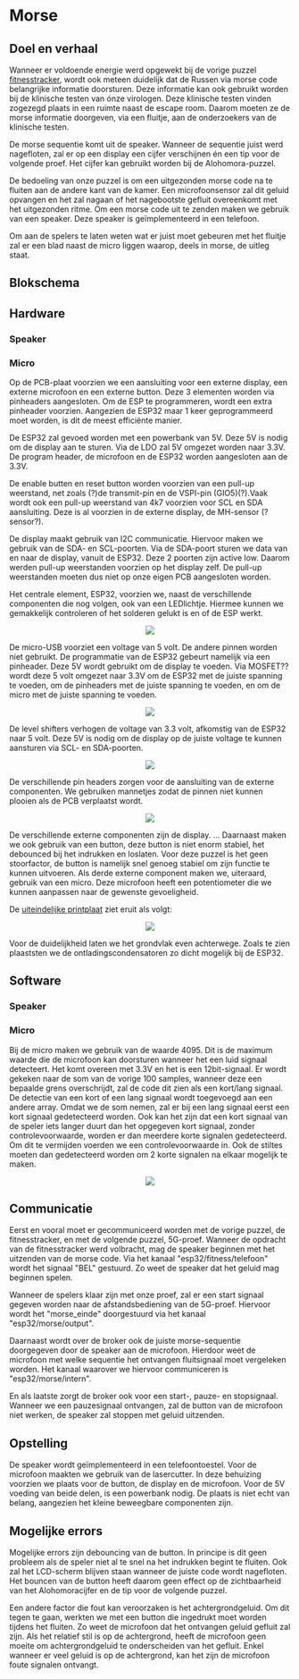 # Morse

## Doel en verhaal
Wanneer er voldoende energie werd opgewekt bij de vorige puzzel [fitnesstracker](fitnesstracker), wordt ook meteen duidelijk dat de Russen via morse code belangrijke informatie doorsturen. Deze informatie kan ook gebruikt worden bij de klinische testen van ónze virologen. Deze klinische testen vinden zogezegd plaats in een ruimte naast de escape room. Daarom moeten ze de morse informatie doorgeven, via een fluitje, aan de onderzoekers van de klinische testen.

De morse sequentie komt uit de speaker. Wanneer de sequentie juist werd nagefloten, zal er op een display een cijfer verschijnen én een tip voor de volgende proef. Het cijfer kan gebruikt worden bij de Alohomora-puzzel.

De bedoeling van onze puzzel is om een uitgezonden morse code na te fluiten aan de andere kant van de kamer. Een microfoonsensor zal dit geluid opvangen en het zal nagaan of het nagebootste gefluit overeenkomt met het uitgezonden ritme. Om een morse code uit te zenden maken we gebruik van een speaker. Deze speaker is geïmplementeerd in een telefoon.

Om aan de spelers te laten weten wat er juist moet gebeuren met het fluitje zal er een blad naast de micro liggen waarop, deels in morse, de uitleg staat.

## Blokschema

## Hardware
### Speaker

### Micro
Op de PCB-plaat voorzien we een aansluiting voor een externe display, een externe microfoon en een externe button. Deze 3 elementen worden via pinheaders aangesloten. Om de ESP te programmeren, wordt een extra pinheader voorzien. Aangezien de ESP32 maar 1 keer geprogrammeerd moet worden, is dit de meest efficiënte manier. 

De ESP32 zal gevoed worden met een powerbank van 5V. Deze 5V is nodig om de display aan te sturen. Via de LDO zal 5V omgezet worden naar 3.3V. De program header, de microfoon en de ESP32 worden aangesloten aan de 3.3V.

De enable butten en reset button worden voorzien van een pull-up weerstand, net zoals (?)de transmit-pin en de VSPI-pin (GIO5)(?).Vaak wordt ook een pull-up weerstand van 4k7 voorzien voor SCL en SDA aansluiting. Deze is al voorzien in de externe display, de MH-sensor (? sensor?).

De display maakt gebruik van I2C communicatie. Hiervoor maken we gebruik van de SDA- en SCL-poorten. Via de SDA-poort sturen we data van en naar de display, vanuit de ESP32. Deze 2 poorten zijn active low. Daarom werden pull-up weerstanden voorzien op het display zelf. De pull-up weerstanden moeten dus niet op onze eigen PCB aangesloten worden.

Het centrale element, ESP32, voorzien we, naast de verschillende componenten die nog volgen, ook van een LEDlichtje. Hiermee kunnen we gemakkelijk controleren of het solderen gelukt is en of de ESP werkt.
<p align="center">
  <img src=https://user-images.githubusercontent.com/78847177/115971593-9707d280-a549-11eb-82d4-021c228c60fe.png>
</p>

De micro-USB voorziet een voltage van 5 volt. De andere pinnen worden niet gebruikt. De programmatie van de ESP32 gebeurt namelijk via een pinheader. Deze 5V wordt gebruikt om de display te voeden. Via MOSFET?? wordt deze 5 volt omgezet naar 3.3V om de ESP32 met de juiste spanning te voeden, om de pinheaders met de juiste spanning te voeden, en om de micro met de juiste spanning te voeden.
<p align="center">
  <img src=https://user-images.githubusercontent.com/78847177/115971624-c9b1cb00-a549-11eb-8010-be407baed09c.png>
</p>

De level shifters verhogen de voltage van 3.3 volt, afkomstig van de ESP32 naar 5 volt. Deze 5V is nodig om de display op de juiste voltage te kunnen aansturen via SCL- en SDA-poorten.
<p align="center">
  <img src=https://user-images.githubusercontent.com/78847177/115971693-2e6d2580-a54a-11eb-963d-52924a602175.png>
</p>


De verschillende pin headers zorgen voor de aansluiting van de externe componenten. We gebruiken mannetjes zodat de pinnen niet kunnen plooien als de PCB verplaatst wordt.
<p align="center">
  <img src=https://user-images.githubusercontent.com/78847177/115971717-62e0e180-a54a-11eb-96f8-1c58a65d20aa.png>
</p>

De verschillende externe componenten zijn de display. ... Daarnaast maken we ook gebruik van een button, deze button is niet enorm stabiel, het debounced bij het indrukken en loslaten. Voor deze puzzel is het geen stoorfactor, de button is namelijk snel genoeg stabiel om zijn functie te kunnen uitvoeren. Als derde externe component maken we, uiteraard, gebruik van een micro. Deze microfoon heeft een potentiometer die we kunnen aanpassen naar de gewenste gevoeligheid.

De [uiteindelijke printplaat](https://github.com/BachMorse/Micro_PCB) ziet eruit als volgt:
<p align="center">
  <img src=https://user-images.githubusercontent.com/78847177/116796141-7e179800-aada-11eb-9f48-b499f2575616.png)
</p>

Voor de duidelijkheid laten we het grondvlak even achterwege. Zoals te zien plaaststen we de ontladingscondensatoren zo dicht mogelijk bij de ESP32.


## Software
### Speaker
### Micro
Bij de micro maken we gebruik van de waarde 4095. Dit is de maximum waarde die de microfoon kan doorsturen wanneer het een luid signaal detecteert. Het komt overeen met 3.3V en het is een 12bit-signaal. Er wordt gekeken naar de som van de vorige 100 samples, wanneer deze een bepaalde grens overschrijdt, zal de code dit zien als een kort/lang signaal. De detectie van een kort of een lang signaal wordt toegevoegd aan een andere array. 
Omdat we de som nemen, zal er bij een lang signaal eerst een kort signaal gedetecteerd worden. Ook kan het zijn dat een kort signaal van de speler iets langer duurt dan het opgegeven kort signaal, zonder controlevoorwaarde, worden er dan meerdere korte signalen gedetecteerd. Om dit te vermijden voerden we een controlevoorwaarde in. Ook de stiltes moeten dan gedetecteerd worden om 2 korte signalen na elkaar mogelijk te maken.

<p align="center">
  <img src=https://user-images.githubusercontent.com/78847177/116791979-47cc1f80-aabe-11eb-94c7-dcd034fb1ed0.png>
</p>

## Communicatie
Eerst en vooral moet er gecommuniceerd worden met de vorige puzzel, de fitnesstracker, en met de volgende puzzel, 5G-proef. Wanneer de opdracht van de fitnesstracker werd volbracht, mag de speaker beginnen met het uitzenden van de morse code.
Via het kanaal "esp32/fitness/telefoon" wordt het signaal "BEL" gestuurd. Zo weet de speaker dat het geluid mag beginnen spelen.

Wanneer de spelers klaar zijn met onze proef, zal er een start signaal gegeven worden naar de afstandsbediening van de 5G-proef. Hiervoor wordt het "morse_einde" doorgestuurd via het kanaal "esp32/morse/output".

Daarnaast wordt over de broker ook de juiste morse-sequentie doorgegeven door de speaker aan de microfoon. Hierdoor weet de microfoon met welke sequentie het ontvangen fluitsignaal moet vergeleken worden. Het kanaal waarover we hiervoor communiceren is "esp32/morse/intern".

En als laatste zorgt de broker ook voor een start-, pauze- en stopsignaal. Wanneer we een pauzesignaal ontvangen, zal de button van de microfoon niet werken, de speaker zal stoppen met geluid uitzenden.

## Opstelling
De speaker wordt geïmplementeerd in een telefoontoestel. Voor de microfoon maakten we gebruik van de lasercutter. In deze behuizing voorzien we plaats voor de button, de display en de microfoon. Voor de 5V voeding van beide delen, is een powerbank nodig.
De plaats is niet echt van belang, aangezien het kleine beweegbare componenten zijn.

## Mogelijke errors
Mogelijke errors zijn debouncing van de button. In principe is dit geen probleem als de speler niet al te snel na het indrukken begint te fluiten. Ook zal het LCD-scherm blijven staan wanneer de juiste code wordt nagefloten. Het bouncen van de button heeft daarom geen effect op de zichtbaarheid van het Alohomoracijfer en de tip voor de volgende puzzel.

Een andere factor die fout kan veroorzaken is het achtergrondgeluid. Om dit tegen te gaan, werkten we met een button die ingedrukt moet worden tijdens het fluiten. Zo weet de microfoon dat het ontvangen geluid gefluit zal zijn. Als het relatief stil is op de achtergrond, heeft de microfoon geen moeite om achtergrondgeluid te onderscheiden van het gefluit. Enkel wanneer er veel geluid is op de achtergrond, kan het zijn de microfoon foute signalen ontvangt.
